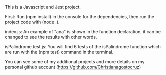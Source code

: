 This is a Javascript and Jest project.

First:
    Run (npm install) in the console for the dependencies, then run the project code with (node .).

index.js:
    An example of "ana" is shown in the function declaration, it can be changed to see the results with other words.

isPalindrome.test.js:
    You will find 6 tests of the isPalindrome function which are run with the (npm test) command in the terminal.

You can see some of my additional projects and more details on my personal github account (https://github.com/Christianagostocruz)